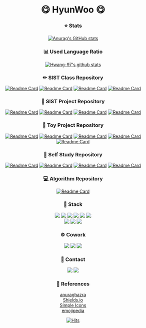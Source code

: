 <div align="center">
 
# 😋 HyunWoo 😋     
      
### ⭐ Stats
[![Anurag's GitHub stats](https://github-readme-stats.vercel.app/api?username=Hwang-97&show_icons=true&theme=dark&hide=stars)](https://github.com/Hwang-97)
### 📊 Used Language Ratio
[![Hwang-97's github stats](https://github-readme-stats.vercel.app/api/top-langs/?username=Hwang-97&theme=dark&show_icons=true&title_color=DADADA&icon_color=DADADA&layout=compact)](https://github.com/Hwang-97)
 
### ✏ SIST Class Repository
[![Readme Card](https://github-readme-stats.vercel.app/api/pin/?username=Hwang-97&repo=SsangyongClass&theme=dark&cache_seconds=1800)](https://github.com/Hwang-97/SsangyongClass)
[![Readme Card](https://github-readme-stats.vercel.app/api/pin/?username=Hwang-97&repo=noticeBoard&theme=dark&cache_seconds=1800)](https://github.com/Hwang-97/noticeBoard) 
[![Readme Card](https://github-readme-stats.vercel.app/api/pin/?username=Hwang-97&repo=java_spring_study&theme=dark&cache_seconds=1800)](https://github.com/Hwang-97/java_spring_study) 
[![Readme Card](https://github-readme-stats.vercel.app/api/pin/?username=Hwang-97&repo=java_spring_boot_study&theme=dark&cache_seconds=1800)](https://github.com/Hwang-97/java_spring_boot_study) 

### 📍 SIST Project Repository
[![Readme Card](https://github-readme-stats.vercel.app/api/pin/?username=Hwang-97&repo=Electronics_Sales_Program-Team&theme=dark&cache_seconds=1800)](https://github.com/Hwang-97/Electronics_Sales_Program-Team)
[![Readme Card](https://github-readme-stats.vercel.app/api/pin/?username=Hwang-97&repo=Academy_Management_Program-Team&theme=dark&cache_seconds=1800)](https://github.com/Hwang-97/Academy_Management_Program-Team)
[![Readme Card](https://github-readme-stats.vercel.app/api/pin/?username=Hwang-97&repo=Goguma&theme=dark&cache_seconds=1800)](https://github.com/Hwang-97/Goguma)
[![Readme Card](https://github-readme-stats.vercel.app/api/pin/?username=Hwang-97&repo=Ozone&theme=dark&cache_seconds=1800)](https://github.com/Hwang-97/Ozone)
 
### 📌 Toy Project Repository
[![Readme Card](https://github-readme-stats.vercel.app/api/pin/?username=Hwang-97&repo=portfolio&theme=dark&cache_seconds=1800)](https://github.com/Hwang-97/portfolio)
[![Readme Card](https://github-readme-stats.vercel.app/api/pin/?username=Hwang-97&repo=ChatbotProject&theme=dark&cache_seconds=1800)](https://github.com/Hwang-97/ChatbotProject)
[![Readme Card](https://github-readme-stats.vercel.app/api/pin/?username=Hwang-97&repo=Calculator&theme=dark&cache_seconds=1800)](https://github.com/Hwang-97/Calculator)
[![Readme Card](https://github-readme-stats.vercel.app/api/pin/?username=Hwang-97&repo=Real_Time_Searched_Words_Related_stocks-Team&theme=dark&cache_seconds=1800)](https://github.com/Hwang-97/Real_Time_Searched_Words_Related_stocks-Team)
[![Readme Card](https://github-readme-stats.vercel.app/api/pin/?username=Hwang-97&repo=CopyTodayFile&theme=dark&cache_seconds=1800)](https://github.com/Hwang-97/CopyTodayFile)

### 📌 Self Study Repository
[![Readme Card](https://github-readme-stats.vercel.app/api/pin/?username=Hwang-97&repo=shell_script_test_repository&theme=dark&cache_seconds=1800)](https://github.com/Hwang-97/shell_script_test_repository)
[![Readme Card](https://github-readme-stats.vercel.app/api/pin/?username=Hwang-97&repo=pro-c_study&theme=dark&cache_seconds=1800)](https://github.com/Hwang-97/pro-c_study)
[![Readme Card](https://github-readme-stats.vercel.app/api/pin/?username=Hwang-97&repo=ChatProgram&theme=dark&cache_seconds=1800)](https://github.com/Hwang-97/ChatProgram)
[![Readme Card](https://github-readme-stats.vercel.app/api/pin/?username=Hwang-97&repo=C_Study&theme=dark&cache_seconds=1800)](https://github.com/Hwang-97/C_Study)

### 💻 Algorithm Repository 
[![Readme Card](https://github-readme-stats.vercel.app/api/pin/?username=lh0156&repo=Algorithm-Team&theme=dark&cache_seconds=1800)](https://github.com/lh0156/Algorithm-Team)
 
### 🔨 Stack
<img src="https://img.shields.io/badge/Java-007396?style=flat-square&logo=Java&logoColor=white">
<img src="https://img.shields.io/badge/Oracle-F80000?style=flat-square&logo=Oracle&logoColor=white">
<img src="https://img.shields.io/badge/MySQL-4479A1?style=flat-square&logo=MySQL&logoColor=white">
<img src="https://img.shields.io/badge/HTML5-E34F26?style=flat-square&logo=HTML5&logoColor=white">
<img src="https://img.shields.io/badge/CSS3-1572B6?style=flat-square&logo=CSS3&logoColor=white">
<img src="https://img.shields.io/badge/JavaScript-F7DF1E?style=flat-square&logo=JavaScript&logoColor=black">
<br>
<img src="https://img.shields.io/badge/Bootstrap-7952B3?style=flat-square&logo=Bootstrap&logoColor=white">
<img src="https://img.shields.io/badge/jQuery-0769AD?style=flat-square&logo=jQuery&logoColor=white">
<img src="https://img.shields.io/badge/Spring-6DB33F?style=flat-square&logo=Spring&logoColor=white">


### ⚙️ Cowork
<img src="https://img.shields.io/badge/GitHub-181717?style=flat-square&logo=GitHub&logoColor=white">
<img src="https://img.shields.io/badge/Notion-000000?style=flat-square&logo=Notion&logoColor=white">
<img src="https://img.shields.io/badge/Slack-4A154B?style=flat-square&logo=Slack&logoColor=white">

### 🔔 Contact
<a href="mailto:qqq4472@gmail.com" target="_blank"><img src="https://img.shields.io/badge/Gmail-EA4335?style=flat-square&logo=Gmail&logoColor=white"></a>
<a href="https://github.com/Hwang-97/portfolio" target="_blank"><img src="https://img.shields.io/badge/Portfolio-181717?style=flat-square&logo=GitHub&logoColor=white"></a>

### 🔎 References   
[anuraghazra](https://github.com/anuraghazra/github-readme-stats)   
[Shields.io](https://shields.io/)   
[Simple Icons](https://simpleicons.org/)   
[emojipedia](https://emojipedia.org/)
 
[![Hits](https://hits.seeyoufarm.com/api/count/incr/badge.svg?url=https%3A%2F%2Fgithub.com%2FHwang-97&count_bg=%236A5DFF&title_bg=%232DC4D1&icon=bitrise.svg&icon_color=%23FFFFFF&title=hits&edge_flat=false)](https://hits.seeyoufarm.com)
</div>


<!--
**kimdeagle/kimdeagle** is a ✨ _special_ ✨ repository because its `README.md` (this file) appears on your GitHub profile.

Here are some ideas to get you started:

- 🔭 I’m currently working on ...
- 🌱 I’m currently learning ...
- 👯 I’m looking to collaborate on ...
- 🤔 I’m looking for help with ...
- 💬 Ask me about ...
- 📫 How to reach me: ...
- 😄 Pronouns: ...
- ⚡ Fun fact: ...
-->

